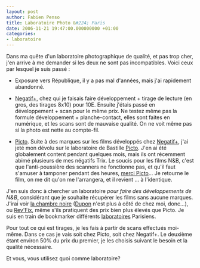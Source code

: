 ```yaml
---
layout: post
author: Fabien Penso
title: Laboratoire Photo &#224; Paris
date: 2006-11-21 19:47:00.000000000 +01:00
categories:
- laboratoire
---
```

<p>Dans ma quête d'un laboratoire photographique de qualité, et pas trop cher,
j'en arrive à me demander si les deux ne sont pas incompatibles. Voici ceux par
lesquel je suis passé :</p>

<ul>
<li><p>Exposure vers République, il y a pas mal d'années, mais j'ai rapidement abandonné.</p></li>
<li><p><a href="http://www.negatifplus.com/">Negatif+</a>, chez qui je faisais faire développement + tirage de lecture (en gros, des tirages 8x10) pour 10E. Ensuite j'étais passé en développement + scan pour le même prix. Ne testez même pas la formule développement + planche-contact, elles sont faites en numérique, et les scans sont de mauvaise qualité. On ne voit même pas si la photo est nette au compte-fil.</p></li>
<li><p><a href="http://www.picto.fr">Picto</a>. Suite à des marques sur les films développés chez <a href="http://www.negatifplus.com/">Negatif+</a>, j'ai jeté
mon dévolu sur le laboratoire de Bastille <a href="http://www.picto.fr">Picto</a>. J'en ai été globalement
content pendant quelques mois, mais ils ont récemment abimé plusieurs de mes
négatifs Trix. Le soucis pour les films N&B, c'est que l'anti-poussière des
scanners ne fonctionne pas, et qu'il faut s'amuser à tamponer pendant des
heures, <a href="http://www.picto.fr">merci Picto</a>... Je retourne le film, on me dit qu'on me l'arrangera, et il revient ... à l'identique.</p></li>
</ul>

<p>J'en suis donc à chercher un laboratoire <em>pour faire des développements de N&B</em>,
considérant que je souhaite récupérer les films sans aucune marques. J'irai voir
<a href="http://www.la-chambre-noire.com/">la chambre noire</a> (<a href="http://www.dupon.com/">Dupon</a> n'est plus à côté de chez moi, donc...), ou <a href="http://www.revfiximage.com">Rev'Fix</a>, même s'ils pratiquent des prix bien plus élevés que Picto. Je suis en train de bookmarker différents <a href="http://del.icio.us/penso/laboratoire">laboratoires</a> Parisiens.</p>

<p>Pour tout ce qui est tirages, je les fais à partir de scans effectués moi-même. Dans ce cas je vais soit chez Picto, soit chez Negatif+. Le deuxième étant environ 50% du prix du premier, je les choisis suivant le besoin et la qualité nécessaire.</p>

<p>Et vous, vous utilisez quoi comme laboratoire?</p>

